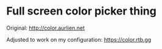 # Full screen color picker thing

Original: http://color.aurlien.net

Adjusted to work on my configuration: https://color.rtb.gg
